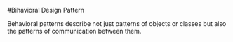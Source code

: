 #Bihavioral Design Pattern

Behavioral patterns describe not just patterns of objects or classes but also the patterns of communication between them.